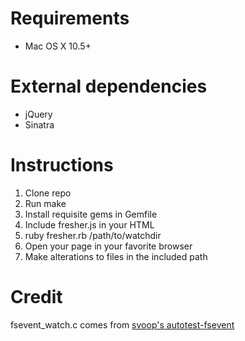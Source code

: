 # Requirements

- Mac OS X 10.5+

# External dependencies
 
- jQuery
- Sinatra

# Instructions

1. Clone repo
2. Run make
3. Install requisite gems in Gemfile
4. Include fresher.js in your HTML
5. ruby fresher.rb /path/to/watchdir
6. Open your page in your favorite browser
7. Make alterations to files in the included path

# Credit

fsevent_watch.c comes from [svoop's autotest-fsevent](https://github.com/svoop/autotest-fsevent)
